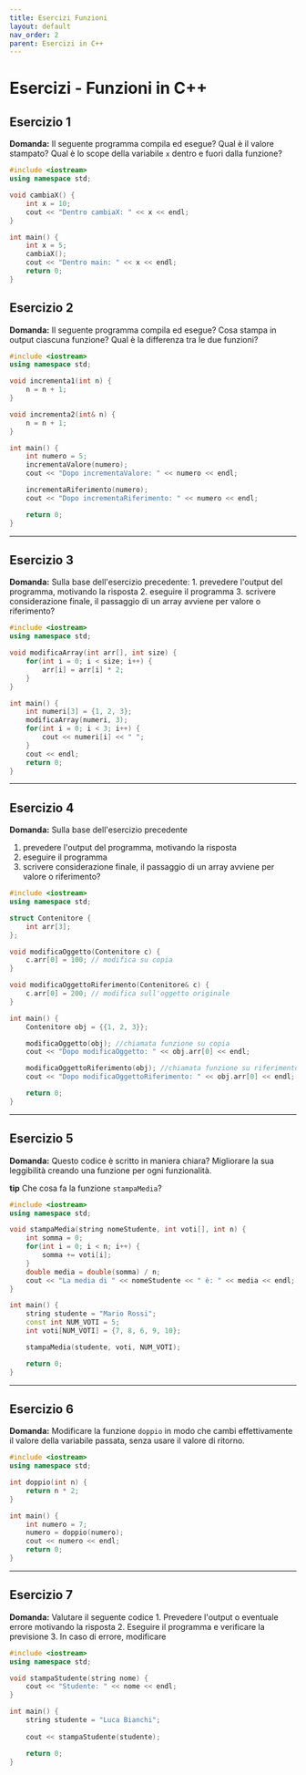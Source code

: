 ```yaml
---
title: Esercizi Funzioni
layout: default
nav_order: 2
parent: Esercizi in C++
---
```


# Esercizi - Funzioni in C++

## **Esercizio 1**

**Domanda:** Il seguente programma compila ed esegue? Qual è il valore stampato? Qual è lo scope della variabile `x` dentro e fuori dalla funzione?

```cpp
#include <iostream>
using namespace std;

void cambiaX() {
    int x = 10;
    cout << "Dentro cambiaX: " << x << endl;
}

int main() {
    int x = 5;
    cambiaX();
    cout << "Dentro main: " << x << endl;
    return 0;
}
```

## **Esercizio 2**

**Domanda:** Il seguente programma compila ed esegue? Cosa stampa in output ciascuna funzione? Qual è la differenza tra le due funzioni?

```cpp
#include <iostream>
using namespace std;

void incrementa1(int n) {
    n = n + 1;
}

void incrementa2(int& n) {
    n = n + 1;
}

int main() {
    int numero = 5;
    incrementaValore(numero);
    cout << "Dopo incrementaValore: " << numero << endl;

    incrementaRiferimento(numero);
    cout << "Dopo incrementaRiferimento: " << numero << endl;

    return 0;
}
```

---

## **Esercizio 3**

**Domanda:** Sulla base dell'esercizio precedente:
    1. prevedere l'output del programma, motivando la risposta
    2. eseguire il programma
    3. scrivere considerazione finale, il passaggio di un array avviene per valore o riferimento?

```cpp
#include <iostream>
using namespace std;

void modificaArray(int arr[], int size) {
    for(int i = 0; i < size; i++) {
        arr[i] = arr[i] * 2;
    }
}

int main() {
    int numeri[3] = {1, 2, 3};
    modificaArray(numeri, 3);
    for(int i = 0; i < 3; i++) {
        cout << numeri[i] << " ";
    }
    cout << endl;
    return 0;
}
```

---

## **Esercizio 4**

**Domanda:** Sulla base dell'esercizio precedente
1. prevedere l'output del programma, motivando la risposta
2. eseguire il programma
3. scrivere considerazione finale, il passaggio di un array avviene per valore o riferimento?

```cpp
#include <iostream>
using namespace std;

struct Contenitore {
    int arr[3];
};

void modificaOggetto(Contenitore c) {
    c.arr[0] = 100; // modifica su copia
}

void modificaOggettoRiferimento(Contenitore& c) {
    c.arr[0] = 200; // modifica sull'oggetto originale
}

int main() {
    Contenitore obj = {{1, 2, 3}};

    modificaOggetto(obj); //chiamata funzione su copia
    cout << "Dopo modificaOggetto: " << obj.arr[0] << endl;

    modificaOggettoRiferimento(obj); //chiamata funzione su riferimento
    cout << "Dopo modificaOggettoRiferimento: " << obj.arr[0] << endl;

    return 0;
}
```

***

## **Esercizio 5**

**Domanda:** Questo codice è scritto in maniera chiara? Migliorare la sua leggibilità creando una funzione per ogni funzionalità. 

**tip** Che cosa fa la funzione `stampaMedia`?

```cpp
#include <iostream>
using namespace std;

void stampaMedia(string nomeStudente, int voti[], int n) {
    int somma = 0;
    for(int i = 0; i < n; i++) {
        somma += voti[i];
    }
    double media = double(somma) / n;
    cout << "La media di " << nomeStudente << " è: " << media << endl;
}

int main() {
    string studente = "Mario Rossi";
    const int NUM_VOTI = 5;
    int voti[NUM_VOTI] = {7, 8, 6, 9, 10};

    stampaMedia(studente, voti, NUM_VOTI);

    return 0;
}
```

***

## **Esercizio 6**

**Domanda:** Modificare la funzione `doppio` in modo che cambi effettivamente il valore della variabile passata, senza usare il valore di ritorno.

```cpp
#include <iostream>
using namespace std;

int doppio(int n) {
    return n * 2;
}

int main() {
    int numero = 7;
    numero = doppio(numero);
    cout << numero << endl;
    return 0;
}
```

***

## **Esercizio 7**

**Domanda:** Valutare il seguente codice
    1. Prevedere l'output o eventuale errore motivando la risposta
    2. Eseguire il programma e verificare la previsione
    3. In caso di errore, modificare

```cpp
#include <iostream>
using namespace std;

void stampaStudente(string nome) {
    cout << "Studente: " << nome << endl;
}

int main() {
    string studente = "Luca Bianchi";
    
    cout << stampaStudente(studente);

    return 0;
}
```
